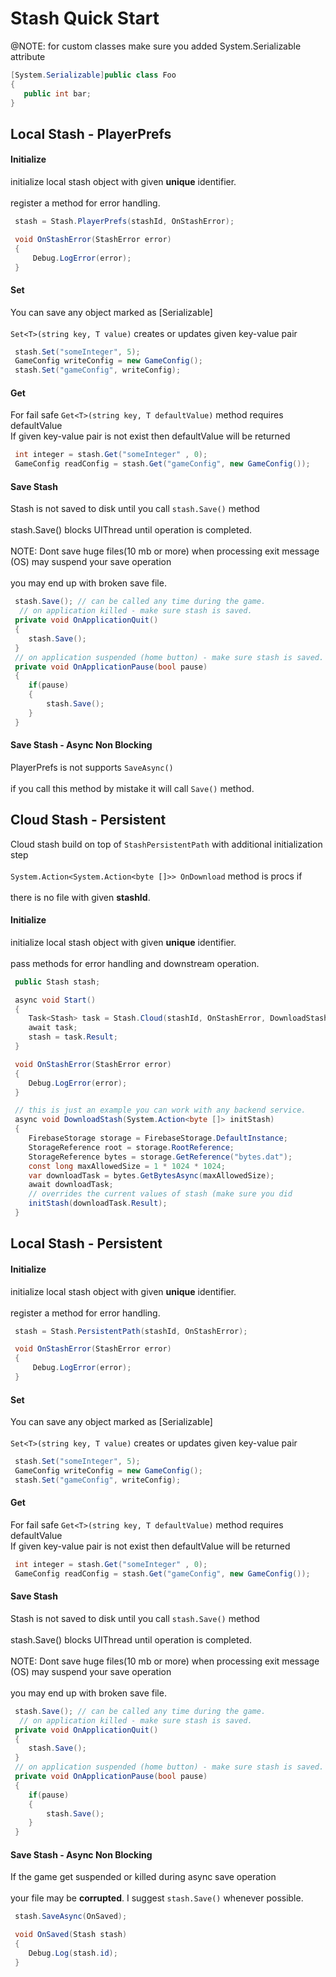 # Stash Quick Start

@NOTE: for custom classes make sure you added System.Serializable attribute 
```csharp 
[System.Serializable]public class Foo 
{
   public int bar;
}
```
## Local Stash - PlayerPrefs

#### Initialize
initialize local stash object with given **unique** identifier.
<br></br>
register a method for error handling.
```csharp
 stash = Stash.PlayerPrefs(stashId, OnStashError);

 void OnStashError(StashError error)
 {
     Debug.LogError(error);
 }
```
#### Set 
You can save any object marked as [Serializable]
<br></br>
 `Set<T>(string key, T value)` creates or updates given key-value pair 
```csharp 
 stash.Set("someInteger", 5);
 GameConfig writeConfig = new GameConfig();
 stash.Set("gameConfig", writeConfig);
```
#### Get 
For fail safe `Get<T>(string key, T defaultValue)` method requires defaultValue<br>
If given key-value pair is not exist then defaultValue will be returned
```csharp 
 int integer = stash.Get("someInteger" , 0);
 GameConfig readConfig = stash.Get("gameConfig", new GameConfig());
```
#### Save Stash 
Stash is not saved to disk until you call `stash.Save()` method
<br></br>
stash.Save() blocks UIThread until operation is completed.
<br></br>
NOTE: Dont save huge files(10 mb or more) when processing exit message (OS) may suspend your save operation
<br></br>
you may end up with broken save file.
```csharp 
 stash.Save(); // can be called any time during the game.
  // on application killed - make sure stash is saved.
 private void OnApplicationQuit()
 {
    stash.Save();
 }
 // on application suspended (home button) - make sure stash is saved.
 private void OnApplicationPause(bool pause)
 {
    if(pause)
    {
        stash.Save();
    }
 }
```
#### Save Stash - Async Non Blocking
PlayerPrefs is not supports `SaveAsync()`
<br></br>
if you call this method by mistake it will call `Save()` method.

## Cloud Stash - Persistent
Cloud stash build on top of `StashPersistentPath` with additional initialization step
<br></br>
`System.Action<System.Action<byte []>> OnDownload` method is procs if
<br></br>
there is no file with given **stashId**.
#### Initialize
initialize local stash object with given **unique** identifier.
<br></br>
pass methods for error handling and downstream operation.
```csharp
 public Stash stash;

 async void Start()
 {
    Task<Stash> task = Stash.Cloud(stashId, OnStashError, DownloadStash);
    await task;
    stash = task.Result;
 }

 void OnStashError(StashError error)
 {
    Debug.LogError(error);
 }

 // this is just an example you can work with any backend service.
 async void DownloadStash(System.Action<byte []> initStash)
 {
    FirebaseStorage storage = FirebaseStorage.DefaultInstance;
    StorageReference root = storage.RootReference;
    StorageReference bytes = storage.GetReference("bytes.dat");
    const long maxAllowedSize = 1 * 1024 * 1024;
    var downloadTask = bytes.GetBytesAsync(maxAllowedSize);
    await downloadTask;
    // overrides the current values of stash (make sure you did
    initStash(downloadTask.Result);
 }

```

## Local Stash - Persistent

#### Initialize
initialize local stash object with given **unique** identifier.
<br></br>
register a method for error handling.
```csharp
 stash = Stash.PersistentPath(stashId, OnStashError);

 void OnStashError(StashError error)
 {
     Debug.LogError(error);
 }
```
#### Set 
You can save any object marked as [Serializable]
<br></br>
 `Set<T>(string key, T value)` creates or updates given key-value pair 
```csharp 
 stash.Set("someInteger", 5);
 GameConfig writeConfig = new GameConfig();
 stash.Set("gameConfig", writeConfig);
```
#### Get 
For fail safe `Get<T>(string key, T defaultValue)` method requires defaultValue<br>
If given key-value pair is not exist then defaultValue will be returned
```csharp 
 int integer = stash.Get("someInteger" , 0);
 GameConfig readConfig = stash.Get("gameConfig", new GameConfig());
```
#### Save Stash 
Stash is not saved to disk until you call `stash.Save()` method
<br></br>
stash.Save() blocks UIThread until operation is completed.
<br></br>
NOTE: Dont save huge files(10 mb or more) when processing exit message (OS) may suspend your save operation
<br></br>
you may end up with broken save file.
```csharp 
 stash.Save(); // can be called any time during the game.
  // on application killed - make sure stash is saved.
 private void OnApplicationQuit()
 {
    stash.Save();
 }
 // on application suspended (home button) - make sure stash is saved.
 private void OnApplicationPause(bool pause)
 {
    if(pause)
    {
        stash.Save();
    }
 }
```
#### Save Stash - Async Non Blocking
If the game get suspended or killed during async save operation
<br></br>
your file may be **corrupted**. I suggest `stash.Save()` whenever possible.
```csharp 
 stash.SaveAsync(OnSaved);

 void OnSaved(Stash stash)
 {
    Debug.Log(stash.id);    
 }
```
